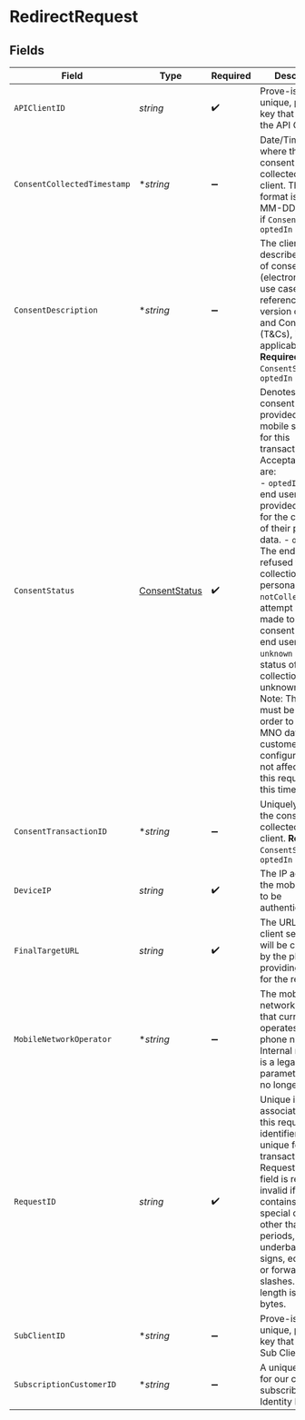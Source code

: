 # RedirectRequest


## Fields

| Field                                                                                                                                                                                                                                                                                                                                                                                                                                                                                                                                                                                         | Type                                                                                                                                                                                                                                                                                                                                                                                                                                                                                                                                                                                          | Required                                                                                                                                                                                                                                                                                                                                                                                                                                                                                                                                                                                      | Description                                                                                                                                                                                                                                                                                                                                                                                                                                                                                                                                                                                   | Example                                                                                                                                                                                                                                                                                                                                                                                                                                                                                                                                                                                       |
| --------------------------------------------------------------------------------------------------------------------------------------------------------------------------------------------------------------------------------------------------------------------------------------------------------------------------------------------------------------------------------------------------------------------------------------------------------------------------------------------------------------------------------------------------------------------------------------------- | --------------------------------------------------------------------------------------------------------------------------------------------------------------------------------------------------------------------------------------------------------------------------------------------------------------------------------------------------------------------------------------------------------------------------------------------------------------------------------------------------------------------------------------------------------------------------------------------- | --------------------------------------------------------------------------------------------------------------------------------------------------------------------------------------------------------------------------------------------------------------------------------------------------------------------------------------------------------------------------------------------------------------------------------------------------------------------------------------------------------------------------------------------------------------------------------------------- | --------------------------------------------------------------------------------------------------------------------------------------------------------------------------------------------------------------------------------------------------------------------------------------------------------------------------------------------------------------------------------------------------------------------------------------------------------------------------------------------------------------------------------------------------------------------------------------------- | --------------------------------------------------------------------------------------------------------------------------------------------------------------------------------------------------------------------------------------------------------------------------------------------------------------------------------------------------------------------------------------------------------------------------------------------------------------------------------------------------------------------------------------------------------------------------------------------- |
| `APIClientID`                                                                                                                                                                                                                                                                                                                                                                                                                                                                                                                                                                                 | *string*                                                                                                                                                                                                                                                                                                                                                                                                                                                                                                                                                                                      | :heavy_check_mark:                                                                                                                                                                                                                                                                                                                                                                                                                                                                                                                                                                            | Prove-issued unique, private key that identifies the API Client.                                                                                                                                                                                                                                                                                                                                                                                                                                                                                                                              | C6f1j294x70dY3l76xU6                                                                                                                                                                                                                                                                                                                                                                                                                                                                                                                                                                          |
| `ConsentCollectedTimestamp`                                                                                                                                                                                                                                                                                                                                                                                                                                                                                                                                                                   | **string*                                                                                                                                                                                                                                                                                                                                                                                                                                                                                                                                                                                     | :heavy_minus_sign:                                                                                                                                                                                                                                                                                                                                                                                                                                                                                                                                                                            | Date/Time field where the original consent was collected by the client. The string format is YYYY-MM-DD. **Required** if `ConsentStatus` = `optedIn`                                                                                                                                                                                                                                                                                                                                                                                                                                          | 2022-05-11                                                                                                                                                                                                                                                                                                                                                                                                                                                                                                                                                                                    |
| `ConsentDescription`                                                                                                                                                                                                                                                                                                                                                                                                                                                                                                                                                                          | **string*                                                                                                                                                                                                                                                                                                                                                                                                                                                                                                                                                                                     | :heavy_minus_sign:                                                                                                                                                                                                                                                                                                                                                                                                                                                                                                                                                                            | The client describes the type of consent (electronic/paper), use case and reference to the version of Terms and Conditions (T&Cs), if applicable. **Required** if `ConsentStatus` = `optedIn`                                                                                                                                                                                                                                                                                                                                                                                                 | Test Description                                                                                                                                                                                                                                                                                                                                                                                                                                                                                                                                                                              |
| `ConsentStatus`                                                                                                                                                                                                                                                                                                                                                                                                                                                                                                                                                                               | [ConsentStatus](../../models/shared/consentstatus.md)                                                                                                                                                                                                                                                                                                                                                                                                                                                                                                                                         | :heavy_check_mark:                                                                                                                                                                                                                                                                                                                                                                                                                                                                                                                                                                            | Denotes whether consent has been provided by the mobile subscriber for this transaction. Acceptable values are:<br/>- `optedIn` - The end user has provided consent for the collection of their personal data. - `optedOut` - The end user has refused to allow collection of their personal data. - `notCollected` - No attempt has been made to obtain consent from the end user. - `unknown` - The status of consent collection is unknown.<br/>Note: This value must be optedIn in order to access MNO data. Legacy customers' configurations are not affected by this requirement at this time.<br/> | optedOut                                                                                                                                                                                                                                                                                                                                                                                                                                                                                                                                                                                      |
| `ConsentTransactionID`                                                                                                                                                                                                                                                                                                                                                                                                                                                                                                                                                                        | **string*                                                                                                                                                                                                                                                                                                                                                                                                                                                                                                                                                                                     | :heavy_minus_sign:                                                                                                                                                                                                                                                                                                                                                                                                                                                                                                                                                                            | Uniquely identify the consent collected by the client. **Required** if `ConsentStatus` = `optedIn`                                                                                                                                                                                                                                                                                                                                                                                                                                                                                            | EWSrelease-01092020-testTMO5                                                                                                                                                                                                                                                                                                                                                                                                                                                                                                                                                                  |
| `DeviceIP`                                                                                                                                                                                                                                                                                                                                                                                                                                                                                                                                                                                    | *string*                                                                                                                                                                                                                                                                                                                                                                                                                                                                                                                                                                                      | :heavy_check_mark:                                                                                                                                                                                                                                                                                                                                                                                                                                                                                                                                                                            | The IP address of the mobile device to be authenticated.                                                                                                                                                                                                                                                                                                                                                                                                                                                                                                                                      | 2607:fb90:be01:4122:e118:813f:736a:b7b9                                                                                                                                                                                                                                                                                                                                                                                                                                                                                                                                                       |
| `FinalTargetURL`                                                                                                                                                                                                                                                                                                                                                                                                                                                                                                                                                                              | *string*                                                                                                                                                                                                                                                                                                                                                                                                                                                                                                                                                                                      | :heavy_check_mark:                                                                                                                                                                                                                                                                                                                                                                                                                                                                                                                                                                            | The URL of the client server that will be called back by the phone, providing the VFP for the result call.                                                                                                                                                                                                                                                                                                                                                                                                                                                                                    | http://www.google.com                                                                                                                                                                                                                                                                                                                                                                                                                                                                                                                                                                         |
| `MobileNetworkOperator`                                                                                                                                                                                                                                                                                                                                                                                                                                                                                                                                                                       | **string*                                                                                                                                                                                                                                                                                                                                                                                                                                                                                                                                                                                     | :heavy_minus_sign:                                                                                                                                                                                                                                                                                                                                                                                                                                                                                                                                                                            | The mobile network operator that currently operates the phone number. Internal note: This is a legacy parameter and is no longer used.                                                                                                                                                                                                                                                                                                                                                                                                                                                        |                                                                                                                                                                                                                                                                                                                                                                                                                                                                                                                                                                                               |
| `RequestID`                                                                                                                                                                                                                                                                                                                                                                                                                                                                                                                                                                                   | *string*                                                                                                                                                                                                                                                                                                                                                                                                                                                                                                                                                                                      | :heavy_check_mark:                                                                                                                                                                                                                                                                                                                                                                                                                                                                                                                                                                            | Unique identifier associated with this request. This identifier must be unique for each transaction. The RequestId input field is rejected as invalid if it contains any special characters other than dashes, periods, underbars, plus signs, equal signs, or forward slashes. Max length is 128 bytes.                                                                                                                                                                                                                                                                                      | 7f83-b0c4-90e0-90b3-11e10800200c9a66                                                                                                                                                                                                                                                                                                                                                                                                                                                                                                                                                          |
| `SubClientID`                                                                                                                                                                                                                                                                                                                                                                                                                                                                                                                                                                                 | **string*                                                                                                                                                                                                                                                                                                                                                                                                                                                                                                                                                                                     | :heavy_minus_sign:                                                                                                                                                                                                                                                                                                                                                                                                                                                                                                                                                                            | Prove-issued unique, private key that identifies Sub Client.                                                                                                                                                                                                                                                                                                                                                                                                                                                                                                                                  |                                                                                                                                                                                                                                                                                                                                                                                                                                                                                                                                                                                               |
| `SubscriptionCustomerID`                                                                                                                                                                                                                                                                                                                                                                                                                                                                                                                                                                      | **string*                                                                                                                                                                                                                                                                                                                                                                                                                                                                                                                                                                                     | :heavy_minus_sign:                                                                                                                                                                                                                                                                                                                                                                                                                                                                                                                                                                            | A unique identifier for our customer's subscribers for Identity Manager.                                                                                                                                                                                                                                                                                                                                                                                                                                                                                                                      | ThisIsMyCustomerId222                                                                                                                                                                                                                                                                                                                                                                                                                                                                                                                                                                         |
